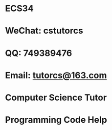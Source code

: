 # ECS34

# WeChat: cstutorcs

# QQ: 749389476

# Email: tutorcs@163.com

# Computer Science Tutor

# Programming Code Help
